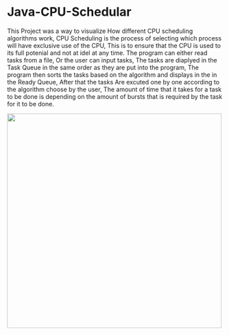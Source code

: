 # Java-CPU-Schedular
This Project was a way to visualize How different CPU scheduling algorithms work, CPU Scheduling is the process of selecting which process will have exclusive use of the CPU, This is to ensure that the CPU is used to its full potenial and not at idel at any time.
The program can either read tasks from a file, Or the user can input tasks, 
The tasks are diaplyed in the Task Queue in the same order as they are put into the program, The program then sorts the tasks based on the algorithm and displays in the in the Ready Queue, After that the tasks Are excuted one by one according to the algorithm choose by the user, The amount of time that it takes for a task to be done is depending on the amount of bursts that is required by the task for it to be done.

<img src="https://github.com/404dn/Java-CPU-Schedular/blob/master/Pictures/selecting%20algorithm.png" width="500" height="500">








